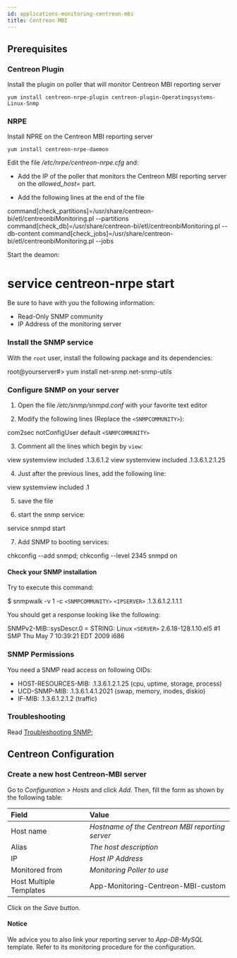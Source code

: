```yaml
---
id: applications-monitoring-centreon-mbi
title: Centreon MBI
---
```


## Prerequisites

### Centreon Plugin

Install the plugin on poller that will monitor Centreon MBI reporting server

``` shell
yum install centreon-nrpe-plugin centreon-plugin-Operatingsystems-Linux-Snmp
```

### NRPE

Install NPRE on the Centreon MBI reporting server

``` shell
yum install centreon-nrpe-daemon
```

Edit the file */etc/nrpe/centreon-nrpe.cfg* and:

- Add the IP of the poller that monitors the Centreon MBI reporting server on
the *allowed\_host=* part.

- Add the following lines at the end of the file

command[check_partitions]=/usr/share/centreon-bi/etl/centreonbiMonitoring.pl --partitions
command[check_db]=/usr/share/centreon-bi/etl/centreonbiMonitoring.pl --db-content
command[check_jobs]=/usr/share/centreon-bi/etl/centreonbiMonitoring.pl --jobs

Start the deamon:

# service centreon-nrpe start

Be sure to have with you the following information:

- Read-Only SNMP community
- IP Address of the monitoring server

### Install the SNMP service

With the `root` user, install the following package and its dependencies:

root@yourserver#&gt; yum install net-snmp net-snmp-utils

### Configure SNMP on your server

1.  Open the file */etc/snmp/snmpd.conf* with your favorite text editor

2.  Modify the following lines (Replace the `<SNMPCOMMUNITY>`):

com2sec notConfigUser default `<SNMPCOMMUNITY>`

3.  Comment all the lines which begin by `view`:

view systemview included .1.3.6.1.2 view systemview included .1.3.6.1.2.1.25

4.  Just after the previous lines, add the following line:

view systemview included .1

5.  save the file

6.  start the snmp service:

service snmpd start

7.  Add SNMP to booting services:

chkconfig --add snmpd; chkconfig --level 2345 snmpd on

#### Check your SNMP installation

Try to execute this command:

$ snmpwalk -v 1 -c `<SNMPCOMMUNITY>` `<IPSERVER>` .1.3.6.1.2.1.1.1

You should get a response looking like the following:

SNMPv2-MIB::sysDescr.0 = STRING: Linux `<SERVER>` 2.6.18-128.1.10.el5 #1 SMP Thu May 7 10:39:21 EDT 2009 i686

### SNMP Permissions

You need a SNMP read access on following OIDs:

- HOST-RESOURCES-MIB: .1.3.6.1.2.1.25 (cpu, uptime, storage, process)
- UCD-SNMP-MIB: .1.3.6.1.4.1.2021 (swap, memory, inodes, diskio)
- IF-MIB: .1.3.6.1.2.1.2 (traffic)

### Troubleshooting

Read [Troubleshooting
SNMP](../tutorials/troubleshooting-plugins#snmp-checks);

## Centreon Configuration

### Create a new host Centreon-MBI server

Go to *Configuration \> Hosts* and click *Add*. Then, fill the form as shown by
the following table:

| Field                   | Value                                           |
| :---------------------- | :---------------------------------------------- |
| Host name               | *Hostname of the Centreon MBI reporting server* |
| Alias                   | *The host description*                          |
| IP                      | *Host IP Address*                               |
| Monitored from          | *Monitoring Poller to use*                      |
| Host Multiple Templates | App-Monitoring-Centreon-MBI-custom              |

Click on the *Save* button.

#### Notice

We advice you to also link your reporting server to *App-DB-MySQL* template.
Refer to its monitoring procedure for the configuration.
